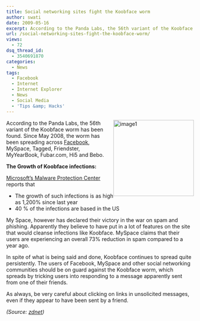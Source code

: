 ```yaml
---
title: Social networking sites fight the Koobface worm
author: swati
date: 2009-05-16
excerpt: According to the Panda Labs, the 56th variant of the Koobface worm has been found. Since May 2008, the worm has been spreading across Facebook, MySpace, Tagged, Friendster, MyYearBook, Fubar.com, Hi5 and Bebo.
url: /social-networking-sites-fight-the-koobface-worm/
views:
  - 72
dsq_thread_id:
  - 3540691870
categories:
  - News
tags:
  - Facebook
  - Internet
  - Internet Explorer
  - News
  - Social Media
  - 'Tips &amp; Hacks'
---
```

<img class="alignright wp-image-52071" style="border: 0pt none;margin-left: 0px;margin-right: 0px" src="http://cdn.devilsworkshop.org/files/2009/05/image1-thumb2.jpg" border="0" alt="image1" width="216" height="204" align="right" /> According to the Panda Labs, the 56th variant of the Koobface worm has been found. Since May 2008, the worm has been spreading across <a href="http://devilsworkshop.org/beware-the-phishing-scam-on-facebook-is-back/" target="_self">Facebook</a>, MySpace, Tagged, Friendster, MyYearBook, Fubar.com, Hi5 and Bebo.

**The Growth of Koobface infections:**

<a href="http://blogs.technet.com/mmpc/archive/2009/04/02/win32-koobface-msrt-and-industry-cooperation.aspx" onclick="_gaq.push(['_trackEvent', 'outbound-article', 'http://blogs.technet.com/mmpc/archive/2009/04/02/win32-koobface-msrt-and-industry-cooperation.aspx', 'Microsoft’s Malware Protection Center']);" >Microsoft’s Malware Protection Center</a> reports that

  * The growth of such infections is as high as 1,200% since last year
  * 40 % of the infections are based in the US

My Space, however has declared their victory in the war on spam and phishing. Apparently they believe to have put in a lot of features on the site that would cleanse infections like Koobface. MySpace claims that their users are experiencing an overall 73% reduction in spam compared to a year ago.

In spite of what is being said and done, Koobface continues to spread quite persistently. The users of Facebook, MySpace and other social networking communities should be on guard against the Koobface worm, which spreads by tricking users into responding to a message apparently sent from one of their friends.

As always, be very careful about clicking on links in unsolicited messages, even if they appear to have been sent by a friend.

*(Source: <a href="http://blogs.zdnet.com/security/?p=3414" onclick="_gaq.push(['_trackEvent', 'outbound-article', 'http://blogs.zdnet.com/security/?p=3414', 'zdnet']);" >zdnet</a>)*
